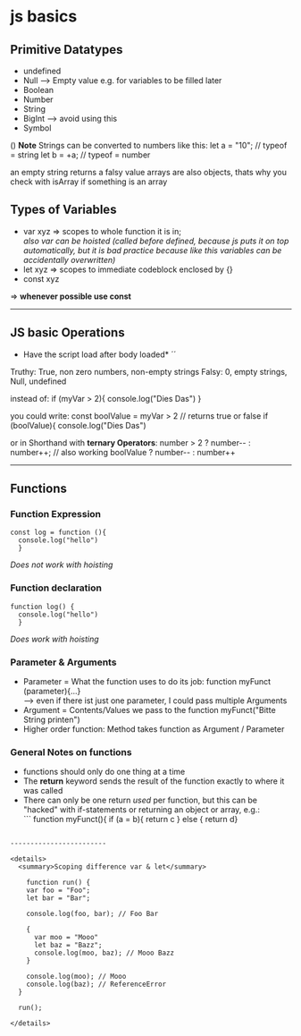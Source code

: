 # js basics

## Primitive Datatypes
* undefined
* Null --> Empty value e.g. for variables to be filled later
* Boolean
* Number
* String
* BigInt --> avoid using this
* Symbol

() **Note**
Strings can be converted to numbers like this:
let a = "10"; // typeof = string
let b = +a; // typeof = number

an empty string returns a falsy value
arrays are also objects, thats why you check with isArray if something is an array

## Types of Variables
* var xyz => scopes to whole function it is in; 
<br> *also var can be hoisted (called before defined, because js puts it on top automatically, but it is bad practice because like this variables can be accidentally overwritten)*
* let xyz => scopes to immediate codeblock enclosed by {}
* const xyz

=> **whenever possible use const**

------------------------

## JS basic Operations

* Have the script load after body loaded*
´<script src="./js/index.js" defer></script>´

Truthy: True, non zero numbers, non-empty strings
Falsy: 0, empty strings, Null, undefined


instead of:
if (myVar > 2){
  console.log("Dies Das")
}

you could write:
const boolValue = myVar > 2 // returns true or false
if (boolValue){
  console.log("Dies Das")
  
or in Shorthand with **ternary Operators**:
number > 2 ? number-- : number++;
// also working boolValue ? number-- : number++

------------------------
## Functions

### Function Expression
```
const log = function (){
  console.log("hello")
  }
```
*Does not work with hoisting*

### Function declaration
```
function log() {
  console.log("hello")
  }
```
*Does work with hoisting*

### Parameter & Arguments
* Parameter = What the function uses to do its job: function myFunct (parameter){...}
<br> --> even if there ist just one parameter, I could pass multiple Arguments 
* Argument = Contents/Values we pass to the function myFunct("Bitte String printen")
* Higher order function: Method takes function as Argument / Parameter


### General Notes on functions
* functions should only do one thing at a time
* The **return** keyword sends the result of the function exactly to where it was called
* There can only be one return *used* per function, but this can be "hacked" with if-statements or returning an object or array, e.g.:
<br> ```
function myFunct(){
  if (a = b){
  return c
} else { return d}
```

------------------------

<details>
  <summary>Scoping difference var & let</summary>
  ```
        
        function run() {
        var foo = "Foo";
        let bar = "Bar";

        console.log(foo, bar); // Foo Bar

        {
          var moo = "Mooo"
          let baz = "Bazz";
          console.log(moo, baz); // Mooo Bazz
        }

        console.log(moo); // Mooo
        console.log(baz); // ReferenceError
      }

      run();
   ```
</details>

